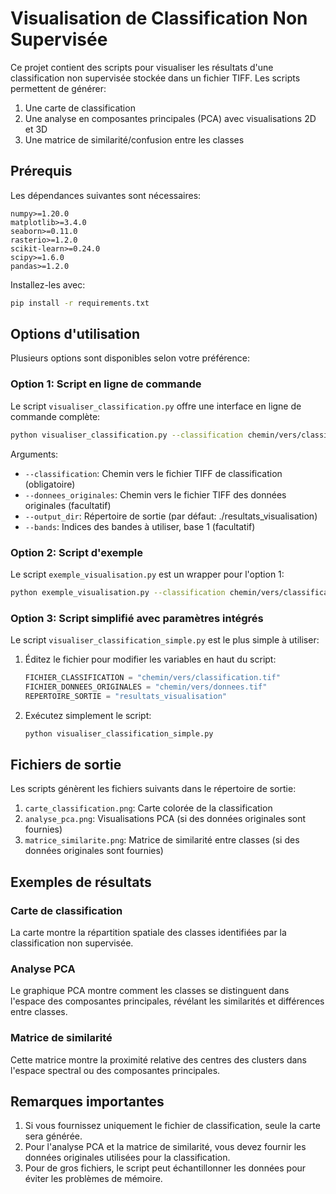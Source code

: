 # Visualisation de Classification Non Supervisée

Ce projet contient des scripts pour visualiser les résultats d'une classification non supervisée stockée dans un fichier TIFF. Les scripts permettent de générer:

1. Une carte de classification
2. Une analyse en composantes principales (PCA) avec visualisations 2D et 3D
3. Une matrice de similarité/confusion entre les classes

## Prérequis

Les dépendances suivantes sont nécessaires:

```
numpy>=1.20.0
matplotlib>=3.4.0
seaborn>=0.11.0
rasterio>=1.2.0
scikit-learn>=0.24.0
scipy>=1.6.0
pandas>=1.2.0
```

Installez-les avec:

```bash
pip install -r requirements.txt
```

## Options d'utilisation

Plusieurs options sont disponibles selon votre préférence:

### Option 1: Script en ligne de commande

Le script `visualiser_classification.py` offre une interface en ligne de commande complète:

```bash
python visualiser_classification.py --classification chemin/vers/classification.tif --donnees_originales chemin/vers/donnees_originales.tif --output_dir ./resultats
```

Arguments:
- `--classification`: Chemin vers le fichier TIFF de classification (obligatoire)
- `--donnees_originales`: Chemin vers le fichier TIFF des données originales (facultatif)
- `--output_dir`: Répertoire de sortie (par défaut: ./resultats_visualisation)
- `--bands`: Indices des bandes à utiliser, base 1 (facultatif)

### Option 2: Script d'exemple

Le script `exemple_visualisation.py` est un wrapper pour l'option 1:

```bash
python exemple_visualisation.py --classification chemin/vers/classification.tif --donnees_originales chemin/vers/donnees_originales.tif
```

### Option 3: Script simplifié avec paramètres intégrés

Le script `visualiser_classification_simple.py` est le plus simple à utiliser:

1. Éditez le fichier pour modifier les variables en haut du script:
   ```python
   FICHIER_CLASSIFICATION = "chemin/vers/classification.tif"
   FICHIER_DONNEES_ORIGINALES = "chemin/vers/donnees.tif"
   REPERTOIRE_SORTIE = "resultats_visualisation"
   ```

2. Exécutez simplement le script:
   ```bash
   python visualiser_classification_simple.py
   ```

## Fichiers de sortie

Les scripts génèrent les fichiers suivants dans le répertoire de sortie:

1. `carte_classification.png`: Carte colorée de la classification
2. `analyse_pca.png`: Visualisations PCA (si des données originales sont fournies)
3. `matrice_similarite.png`: Matrice de similarité entre classes (si des données originales sont fournies)

## Exemples de résultats

### Carte de classification
La carte montre la répartition spatiale des classes identifiées par la classification non supervisée.

### Analyse PCA
Le graphique PCA montre comment les classes se distinguent dans l'espace des composantes principales, révélant les similarités et différences entre classes.

### Matrice de similarité
Cette matrice montre la proximité relative des centres des clusters dans l'espace spectral ou des composantes principales.

## Remarques importantes

1. Si vous fournissez uniquement le fichier de classification, seule la carte sera générée.
2. Pour l'analyse PCA et la matrice de similarité, vous devez fournir les données originales utilisées pour la classification.
3. Pour de gros fichiers, le script peut échantillonner les données pour éviter les problèmes de mémoire. 